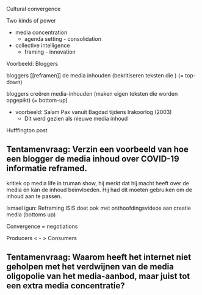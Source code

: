 Cultural convergence


Two kinds of power
- media concentration
	- agenda setting - consolidation
- collective intelligence
	- framing - innovation

Voorbeeld: Bloggers

bloggers [[reframen]] de media inhouden (bekritiseren teksten die )
(= top-down)

bloggers creëren media-inhouden (maken eigen teksten die worden opgepikt)
(= bottom-up)
- voorbeeld: Salam Pax vanuit Bagdad tijdens Irakoorlog (2003)
	- Dit werd gezien als nieuwe media inhoud

Hufffington post
## Tentamenvraag: Verzin een voorbeeld van hoe een blogger de media inhoud over COVID-19 informatie reframed.

kritiek op media life in truman show, hij merkt dat hij macht heeft over de media en kan de inhoud beïnvloeden. Hij had dit moeten gebruiken om de inhoud aan te passen.

Ismael igun: Reframing
ISIS doet ook met onthoofdingsvideos aan creatie media (bottoms up)

Convergence = negotiations

Producers < - > Consumers


## Tentamenvraag: Waarom heeft het internet niet geholpen met het verdwijnen van de media oligopolie van het media-aanbod, maar juist tot een extra media concentratie?






